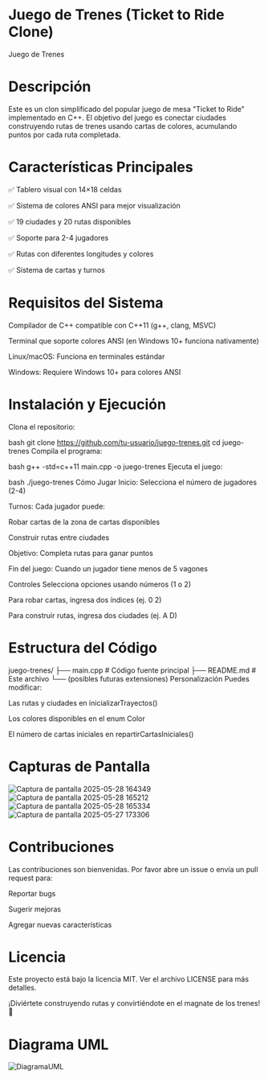 #  Juego de Trenes (Ticket to Ride Clone)
Juego de Trenes <!-- Puedes reemplazar esto con una imagen real de tu juego -->

# Descripción
Este es un clon simplificado del popular juego de mesa "Ticket to Ride" implementado en C++. El objetivo del juego es conectar ciudades construyendo rutas de trenes usando cartas de colores, acumulando puntos por cada ruta completada.

# Características Principales
✅ Tablero visual con 14×18 celdas

✅ Sistema de colores ANSI para mejor visualización

✅ 19 ciudades y 20 rutas disponibles

✅ Soporte para 2-4 jugadores

✅ Rutas con diferentes longitudes y colores

✅ Sistema de cartas y turnos

# Requisitos del Sistema
Compilador de C++ compatible con C++11 (g++, clang, MSVC)

Terminal que soporte colores ANSI (en Windows 10+ funciona nativamente)

Linux/macOS: Funciona en terminales estándar

Windows: Requiere Windows 10+ para colores ANSI

# Instalación y Ejecución
Clona el repositorio:

bash
git clone https://github.com/tu-usuario/juego-trenes.git
cd juego-trenes
Compila el programa:

bash
g++ -std=c++11 main.cpp -o juego-trenes
Ejecuta el juego:

bash
./juego-trenes
Cómo Jugar
Inicio: Selecciona el número de jugadores (2-4)

Turnos: Cada jugador puede:

Robar cartas de la zona de cartas disponibles

Construir rutas entre ciudades

Objetivo: Completa rutas para ganar puntos

Fin del juego: Cuando un jugador tiene menos de 5 vagones

Controles
Selecciona opciones usando números (1 o 2)

Para robar cartas, ingresa dos índices (ej. 0 2)

Para construir rutas, ingresa dos ciudades (ej. A D)

# Estructura del Código
juego-trenes/
├── main.cpp          # Código fuente principal
├── README.md         # Este archivo
└── (posibles futuras extensiones)
Personalización
Puedes modificar:

Las rutas y ciudades en inicializarTrayectos()

Los colores disponibles en el enum Color

El número de cartas iniciales en repartirCartasIniciales()

# Capturas de Pantalla
![Captura de pantalla 2025-05-28 164349](https://github.com/user-attachments/assets/6a7697ec-d70b-4c36-8049-faac95f57759)
![Captura de pantalla 2025-05-28 165212](https://github.com/user-attachments/assets/28a0633c-207d-4f6b-91c7-787b7de696fe)
![Captura de pantalla 2025-05-28 165334](https://github.com/user-attachments/assets/ae2def8e-9d4d-47f6-99ea-958603dd766e)
![Captura de pantalla 2025-05-27 173306](https://github.com/user-attachments/assets/5b7cad92-8bd5-4b31-a6f2-36893a66747b)


# Contribuciones
Las contribuciones son bienvenidas. Por favor abre un issue o envía un pull request para:

Reportar bugs

Sugerir mejoras

Agregar nuevas características

# Licencia
Este proyecto está bajo la licencia MIT. Ver el archivo LICENSE para más detalles.

¡Diviértete construyendo rutas y convirtiéndote en el magnate de los trenes! 🚂

# Diagrama UML
![DiagramaUML](https://github.com/user-attachments/assets/a6b07614-9712-466a-a7c0-74219f0e98be)
